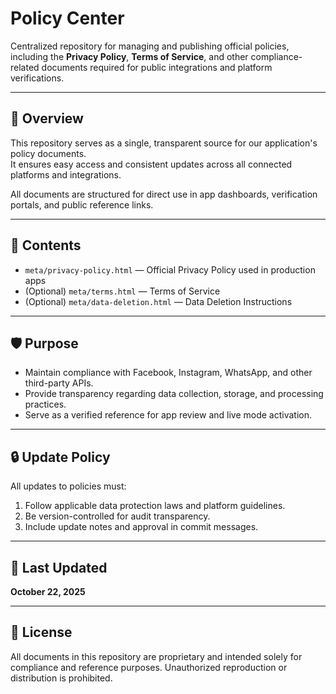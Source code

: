 # Policy Center

Centralized repository for managing and publishing official policies, including the **Privacy Policy**, **Terms of Service**, and other compliance-related documents required for public integrations and platform verifications.

---

## 📘 Overview

This repository serves as a single, transparent source for our application's policy documents.  
It ensures easy access and consistent updates across all connected platforms and integrations.

All documents are structured for direct use in app dashboards, verification portals, and public reference links.

---

## 📄 Contents

-  `meta/privacy-policy.html` — Official Privacy Policy used in production apps
-  (Optional) `meta/terms.html` — Terms of Service
-  (Optional) `meta/data-deletion.html` — Data Deletion Instructions

---

## 🛡️ Purpose

-  Maintain compliance with Facebook, Instagram, WhatsApp, and other third-party APIs.
-  Provide transparency regarding data collection, storage, and processing practices.
-  Serve as a verified reference for app review and live mode activation.

---

## 🔒 Update Policy

All updates to policies must:

1. Follow applicable data protection laws and platform guidelines.
2. Be version-controlled for audit transparency.
3. Include update notes and approval in commit messages.

---

## 📅 Last Updated

**October 22, 2025**

---

## 🧾 License

All documents in this repository are proprietary and intended solely for compliance and reference purposes. Unauthorized reproduction or distribution is prohibited.
